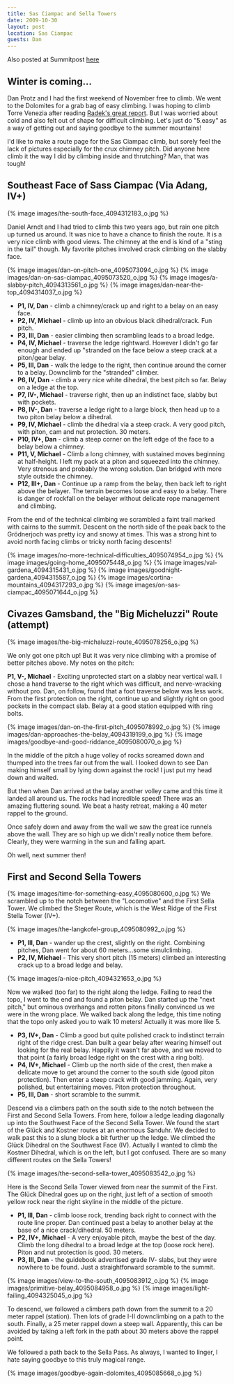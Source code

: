 ```yaml
---
title: Sas Ciampac and Sella Towers
date: 2009-10-30
layout: post
location: Sas Ciampac
guests: Dan
---
```



Also posted at Summitpost [here](https://www.summitpost.org/last-call-for-rock-climbs/572861)

Winter is coming...
---

Dan Protz and I had the first weekend of November free to climb. We went to the Dolomites for a grab bag of easy climbing. I was hoping to climb Torre Venezia after reading <a href="https://www.summitpost.org/trip-report/455263/euro-sampler.html#chapter_5">Radek's great report</a>. But I was worried about cold and also felt out of shape for difficult climbing. Let's just do "5.easy" as a way of getting out and saying goodbye to the summer mountains!

I'd like to make a route page for the Sas Ciampac climb, but sorely feel the lack of pictures especially for the crux chimney pitch. Did anyone here climb it the way I did by climbing inside and thrutching? Man, that was tough!

Southeast Face of Sass Ciampac (Via Adang, IV+)
---

{% image images/the-south-face_4094312183_o.jpg %}

Daniel Arndt and I had tried to climb this two years ago, but rain one pitch up turned us around. It was nice to have a chance to finish the route. It is a very nice climb with good views. The chimney at the end is kind of a "sting in the tail" though. My favorite pitches involved crack climbing on the slabby face.

{% image images/dan-on-pitch-one_4095073094_o.jpg %}
{% image images/dan-on-sas-ciampac_4095073520_o.jpg %}
{% image images/a-slabby-pitch_4094313561_o.jpg %}
{% image images/dan-near-the-top_4094314037_o.jpg %}


<ul>
<li><b>P1, IV, Dan</b> - climb a chimney/crack up and right to a belay on an easy face.</li>
<li><b>P2, IV, Michael</b> - climb up into an obvious black dihedral/crack. Fun pitch.</li>
<li><b>P3, III, Dan</b> - easier climbing then scrambling leads to a broad ledge.</li>
<li><b>P4, IV, Michael</b> - traverse the ledge rightward. However I didn't go far enough and ended up "stranded on the face below a steep crack at a piton/gear belay.</li>
<li><b>P5, III, Dan</b> - walk the ledge to the right, then continue around the corner to a belay. Downclimb for the "stranded" climber.</li>
<li><b>P6, IV, Dan</b> - climb a very nice white dihedral, the best pitch so far. Belay on a ledge at the top.</li>
<li><b>P7, IV-, Michael</b> - traverse right, then up an indistinct face, slabby but with pockets.</li>
<li><b>P8, IV-, Dan</b> - traverse a ledge right to a large block, then head up to a two piton belay below a dihedral.</li>
<li><b>P9, IV, Michael</b> - climb the dihedral via a steep crack. A very good pitch, with piton, cam and nut protection. 30 meters.</li>
<li><b>P10, IV+, Dan</b> - climb a steep corner on the left edge of the face to a belay below a chimney.</li>
<li><b>P11, V, Michael</b> - Climb a long chimney, with sustained moves beginning at half-height. I left my pack at a piton and squeezed into the chimney. Very strenous and probably the wrong solution. Dan bridged with more style outside the chimney.</li>
<li><b>P12, III+, Dan</b> - Continue up a ramp from the belay, then back left to right above the belayer. The terrain becomes loose and easy to a belay. There is danger of rockfall on the belayer without delicate rope management and climbing.</li>
</ul>

From the end of the technical climbing we scrambled a faint trail marked with cairns to the summit. Descent on the north side of the peak back to the Grödnerjoch was pretty icy and snowy at times. This was a strong hint to avoid north facing climbs or tricky north facing descents!

{% image images/no-more-technical-difficulties_4095074954_o.jpg %}
{% image images/going-home_4095075448_o.jpg %}
{% image images/val-gardena_4094315431_o.jpg %}
{% image images/goodnight-gardena_4094315587_o.jpg %}
{% image images/cortina-mountains_4094317293_o.jpg %}
{% image images/on-sas-ciampac_4095071644_o.jpg %}


Civazes Gamsband, the "Big Micheluzzi" Route (attempt)
---

{% image images/the-big-michaluzzi-route_4095078256_o.jpg %}

We only got one pitch up! But it was very nice climbing with a promise of better pitches above. My notes on the pitch:

<b>P1, V-, Michael</b> - Exciting unprotected start on a slabby near vertical wall. I chose a hand traverse to the right which was difficult, and nerve-wracking without pro. Dan, on follow, found that a foot traverse below was less work. From the first protection on the right, continue up and slightly right on good pockets in the compact slab. Belay at a good station equipped with ring bolts.


{% image images/dan-on-the-first-pitch_4095078992_o.jpg %}
{% image images/dan-approaches-the-belay_4094319199_o.jpg %}
{% image images/goodbye-and-good-riddance_4095080070_o.jpg %}


In the middle of the pitch a huge volley of rocks screamed down and thumped into the trees far out from the wall. I looked down to see Dan making himself small by lying down against the rock! I just put my head down and waited.

But then when Dan arrived at the belay another volley came and this time it landed all around us. The rocks had incredible speed! There was an amazing fluttering sound. We beat a hasty retreat, making a 40 meter rappel to the ground.

Once safely down and away from the wall we saw the great ice runnels above the wall. They are so high up we didn't really notice them before. Clearly, they were warming in the sun and falling apart.

Oh well, next summer then!

First and Second Sella Towers
---

{% image images/time-for-something-easy_4095080600_o.jpg %}
We scrambled up to the notch between the "Locomotive" and the First Sella Tower. We climbed the Steger Route, which is the West Ridge of the First Stella Tower (IV+).

{% image images/the-langkofel-group_4095080992_o.jpg %}

<ul>
<li><b>P1, III, Dan</b> - wander up the crest, slightly on the right. Combining pitches, Dan went for about 60 meters...some simulclimbing.</li>
<li><b>P2, IV, Michael</b> - This very short pitch (15 meters) climbed an interesting crack up to a broad ledge and belay.</li>
</ul>

{% image images/a-nice-pitch_4094321653_o.jpg %}

Now we walked (too far) to the right along the ledge. Failing to read the topo, I went to the end and found a piton belay. Dan started up the "next pitch," but ominous overhangs and rotten pitons finally convinced us we were in the wrong place. We walked back along the ledge, this time noting that the topo only asked you to walk 10 meters! Actually it was more like 5.

<ul>
<li><b>P3, IV+, Dan</b> - Climb a good but quite polished crack to indistinct terrain right of the ridge crest. Dan built a gear belay after wearing himself out looking for the real belay. Happily it wasn't far above, and we moved to that point (a fairly broad ledge right on the crest with a ring bolt).</li>
<li><b>P4, IV+, Michael</b> - Climb up the north side of the crest, then make a delicate move to get around the corner to the south side (good piton protection). Then enter a steep crack with good jamming. Again, very polished, but entertaining moves. Piton protection throughout.</li>
<li><b>P5, III, Dan</b> - short scramble to the summit.</li>
</ul>

Descend via a climbers path on the south side to the notch between the First and Second Sella Towers. From here, follow a ledge leading diagonally up into the Southwest Face of the Second Sella Tower. We found the start of the Glück and Kostner routes at an enormous Sanduhr. We decided to walk past this to a slung block a bit further up the ledge. We climbed the Glück Dihedral on the Southwest Face (IV). Actually I wanted to climb the Kostner Dihedral, which is on the left, but I got confused. There are so many different routes on the Sella Towers!

{% image images/the-second-sella-tower_4095083542_o.jpg %}

Here is the Second Sella Tower viewed from near the summit of the First. The Glück Dihedral goes up on the right, just left of a section of smooth yellow rock near the right skyline in the middle of the picture.

<ul>
<li><b>P1, III, Dan</b> - climb loose rock, trending back right to connect with the route line proper. Dan continued past a belay to another belay at the base of a nice crack/dihedral. 50 meters.</li>
<li><b>P2, IV+, Michael</b> - A very enjoyable pitch, maybe the best of the day. Climb the long dihedral to a broad ledge at the top (loose rock here). Piton and nut protection is good. 30 meters.</li>
<li><b>P3, III, Dan</b> - the guidebook advertised grade IV- slabs, but they were nowhere to be found. Just a straightforward scramble to the summit.</li>
</ul>

{% image images/view-to-the-south_4095083912_o.jpg %}
{% image images/primitive-belay_4095084958_o.jpg %}
{% image images/light-failing_4094325045_o.jpg %}


To descend, we followed a climbers path down from the summit to a 20 meter
rappel (station). Then lots of grade I-II downclimbing on a path to the south. Finally, a 25 meter rappel down a steep wall. Apparently, this can be avoided by taking a left fork in the path about 30 meters above the rappel point.

We followed a path back to the Sella Pass. As always, I wanted to linger, I hate saying goodbye to this truly magical range.


{% image images/goodbye-again-dolomites_4095085668_o.jpg %}

